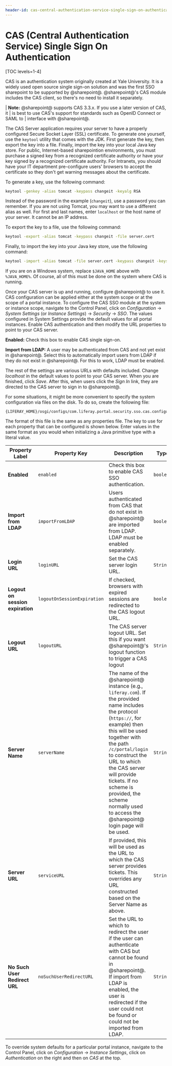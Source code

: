 ```yaml
---
header-id: cas-central-authentication-service-single-sign-on-authentication
---
```


# CAS (Central Authentication Service) Single Sign On Authentication

[TOC levels=1-4]

CAS is an authentication system originally created at Yale University. It is a
widely used open source single sign-on solution and was the first SSO sharepoint to
be supported by @sharepoint@. @sharepoint@'s CAS module includes the CAS client, so
there's no need to install it separately.

| **Note:** @sharepoint@ supports CAS 3.3.x. If you use a later version of CAS, it
| is best to use CAS's support for standards such as OpenID Connect or SAML to
| interface with @sharepoint@.

The CAS Server application requires your server to have a properly configured
Secure Socket Layer (SSL) certificate. To generate one yourself, use the
`keytool` utility that comes with the JDK. First generate the key, then export
the key into a file. Finally, import the key into your local Java key store. For
public, Internet-based sharepointion environments, you must purchase a signed key
from a recognized certificate authority or have your key signed by a recognized
certificate authority. For Intranets, you should have your IT department
pre-configure users' browsers to accept the certificate so they don't get
warning messages about the certificate.

To generate a key, use the following command:

```bash
keytool -genkey -alias tomcat -keypass changeit -keyalg RSA
```

Instead of the password in the example (`changeit`), use a password you can
remember. If you are not using Tomcat, you may want to use a different alias as
well. For first and last names, enter `localhost` or the host name of your
server. It cannot be an IP address.

To export the key to a file, use the following command:

```bash
keytool -export -alias tomcat -keypass changeit -file server.cert
```

Finally, to import the key into your Java key store, use the following command:

```bash
keytool -import -alias tomcat -file server.cert -keypass changeit -keystore $JAVA_HOME/jre/lib/security/cacerts
```

If you are on a Windows system, replace `$JAVA_HOME` above with `%JAVA_HOME%`.
Of course, all of this must be done on the system where CAS is running.

Once your CAS server is up and running, configure @sharepoint@ to use it.
CAS configuration can be applied either at the system scope or at the scope of
a portal instance. To configure the CAS SSO module at the system or instance
scope, navigate to the Control Panel, click on *Configuration* &rarr; *System
Settings* (or *Instance Settings*) &rarr; *Security* &rarr; *SSO*. The values
configured in System Settings provide the default values for all portal
instances. Enable CAS authentication and then modify the URL properties to point
to your CAS server.

**Enabled:** Check this box to enable CAS single sign-on.

**Import from LDAP:** A user may be authenticated from CAS and not yet exist in
@sharepoint@. Select this to automatically import users from LDAP if they do not
exist in @sharepoint@. For this to work, LDAP must be enabled.

The rest of the settings are various URLs with defaults included. Change
*localhost* in the default values to point to your CAS server. When you are
finished, click *Save*. After this, when users click the *Sign In* link, they
are directed to the CAS server to sign in to @sharepoint@.

For some situations, it might be more convenient to specify the system
configuration via files on the disk. To do so, create the following
file:

    {LIFERAY_HOME}/osgi/configs/com.liferay.portal.security.sso.cas.configuration.CASConfiguration.cfg

The format of this file is the same as any properties file. The key to use for
each property that can be configured is shown below. Enter values in the same
format as you would when initializing a Java primitive type with a literal
value.

Property Label | Property Key | Description | Type
----- | ----- | ----- | -----
**Enabled** | `enabled` | Check this box to enable CAS SSO authentication. | `boolean`
**Import from LDAP** | `importFromLDAP` | Users authenticated from CAS that do not exist in @sharepoint@ are imported from LDAP. LDAP must be enabled separately. | `boolean`
**Login URL** | `loginURL` | Set the CAS server login URL. | `String`
**Logout on session expiration** | `logoutOnSessionExpiration` | If checked, browsers with expired sessions are redirected to the CAS logout URL. | `boolean`
**Logout URL** | `logoutURL` | The CAS server logout URL. Set this if you want @sharepoint@'s logout function to trigger a CAS logout | `String`
**Server Name** | `serverName` | The name of the @sharepoint@ instance (e.g., `liferay.com`). If the provided name includes the protocol (`https://`, for example) then this will be used together with the path `/c/portal/login` to construct the URL to which the CAS server will provide tickets. If no scheme is provided, the scheme normally used to access the @sharepoint@ login page will be used. | `String`
**Server URL** | `serviceURL` | If provided, this will be used as the URL to which the CAS server provides tickets. This overrides any URL constructed based on the Server Name as above. | `String`
**No Such User Redirect URL** | `noSuchUserRedirectURL` | Set the URL to which to redirect the user if the user can authenticate with CAS but cannot be found in @sharepoint@. If import from LDAP is enabled, the user is redirected if the user could not be found or could not be imported from LDAP. | `String`

To override system defaults for a particular portal instance, navigate to the
Control Panel, click on *Configuration* &rarr; *Instance Settings*, click on
*Authentication* on the right and then on *CAS* at the top.

